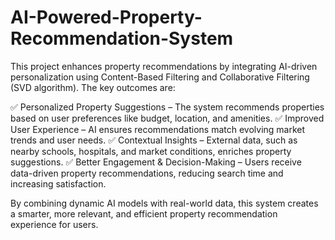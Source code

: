 # AI-Powered-Property-Recommendation-System

This project enhances property recommendations by integrating AI-driven personalization using Content-Based Filtering and Collaborative Filtering (SVD algorithm). The key outcomes are:

✅ Personalized Property Suggestions – The system recommends properties based on user preferences like budget, location, and amenities.
✅ Improved User Experience – AI ensures recommendations match evolving market trends and user needs.
✅ Contextual Insights – External data, such as nearby schools, hospitals, and market conditions, enriches property suggestions.
✅ Better Engagement & Decision-Making – Users receive data-driven property recommendations, reducing search time and increasing satisfaction.

By combining dynamic AI models with real-world data, this system creates a smarter, more relevant, and efficient property recommendation experience for users. 
